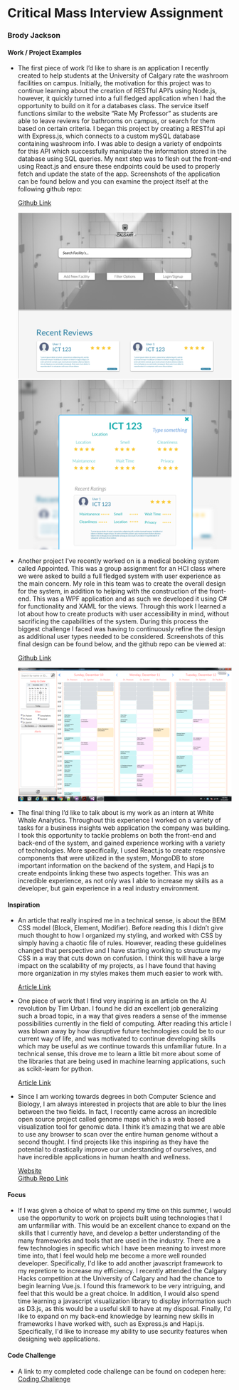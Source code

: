 #  Critical Mass Interview Assignment
### Brody Jackson

#### Work / Project Examples


* The first piece of work I’d like to share is an application I recently created to help students at the University of Calgary rate the washroom facilities on campus. Initially, the motivation for this project was to continue learning about the creation of RESTful API’s using Node.js, however, it quickly turned into a full fledged application when I had the opportunity to build on it for a databases class. The service itself functions similar to the website “Rate My Professor” as students are able to leave reviews for bathrooms on campus, or search for them based on certain criteria. I began this project by creating a RESTful api with Express.js, which connects to a custom mySQL database containing washroom info. I was able to design a variety of endpoints for this API which successfully manipulate the information stored in the database using SQL queries. My next step was to flesh out the front-end using React.js and ensure these endpoints could be used to properly fetch and update the state of the app. Screenshots of the application can be found below and you can examine the project itself at the following github repo:

  [Github Link](https://github.com/BrodyJackson/PeeOrFlee)
  
  ![alt text](Images/screenshot1.png)
  ![alt text](Images/screenshot2.png)
  
* Another project I’ve recently worked on is a medical booking system called Appointed. This was a group assignment for an HCI class where we were asked to build a full fledged system with user experience as the main concern. My role in this team was to create the overall design for the system, in addition to helping with the construction of the front-end. This was a WPF application and as such we developed it using C# for functionality and XAML for the views. Through this work I learned a lot about how to create products with user accessibility in mind, without sacrificing the capabilities of the system. During this process the biggest challenge I faced was having to continuously refine the design as additional user types needed to be considered. Screenshots of this final design can be found below, and the github repo can be viewed at:

  [Github Link](https://github.com/BrodyJackson/Appointed)
 
  ![alt text](Images/Appointed.png)
  
* The final thing I’d like to talk about is my work as an intern at White Whale Analytics. Throughout this experience I worked on a variety of tasks for a business insights web application the company was building. I took this opportunity to tackle problems on both the front-end and back-end of the system, and gained experience working with a variety of technologies. More specifically, I used React.js to create responsive components that were utilized in the system, MongoDB to store important information on the backend of the system, and Hapi.js to create endpoints linking these two aspects together. This was an incredible experience, as not only was I able to increase my skills as a developer, but gain experience in a real industry environment.


#### Inspiration


* An article that really inspired me in a technical sense, is about the BEM CSS model (Block, Element, Modifier). Before reading this I didn’t give much thought to how I organized my styling, and worked with CSS by simply having a chaotic file of rules. However, reading these guidelines changed that perspective and I have starting working to structure my CSS in a way that cuts down on confusion. I think this will have a large impact on the scalability of my projects, as I have found that having more organization in my styles makes them much easier to work with.

  [Article Link](http://getbem.com/introduction/)

* One piece of work that I find very inspiring is an article on the AI revolution by Tim Urban. I found he did an excellent job generalizing such a broad topic, in a way that gives readers a sense of the immense possibilities currently in the field of computing. After reading this article I was blown away by how disruptive future technologies could be to our current way of life, and was motivated to continue developing skills which may be useful as we continue towards this unfamiliar future. In a technical sense, this drove me to learn a little bit more about some of the libraries that are being used in machine learning applications, such as scikit-learn for python. 

  [Article Link](https://waitbutwhy.com/2015/01/artificial-intelligence-revolution-1.html )
 
* Since I am working towards degrees in both Computer Science and Biology, I am always interested in projects that are able to blur the lines between the two fields. In fact, I recently came across an incredible open source project called genome maps which is a web based visualization tool for genomic data. I think it’s amazing that we are able to use any browser to scan over the entire human genome without a second thought. I find projects like this inspiring as they have the potential to drastically improve our understanding of ourselves, and have incredible applications in human health and wellness.

  [Website](http://www.genomemaps.org/)  
  [Github Repo Link](https://github.com/opencb/genome-maps)
  

#### Focus



* If I was given a choice of what to spend my time on this summer, I would use the opportunity to work on projects built using technologies that I am unfarmiliar with. This would be an excellent chance to expand on the skills that I currently have, and develop a better understanding of the many frameworks and tools that are used in the industry. There are a few technologies in specific which I have been meaning to invest more time into, that I feel would help me become a more well rounded developer. Specifically, I'd like to add another javascript framework to my repretiore to increase my efficiency. I recently attended the Calgary Hacks competition at the University of Calgary and had the chance to begin learning Vue.js. I found this framework to be very intriguing, and feel that this would be a great choice. In addition, I would also spend time learning a javascript visualization library to display information such as D3.js, as this would be a useful skill to have at my disposal. Finally, I'd like to expand on my back-end knowledge by learning new skills in frameworks I have worked with, such as Express.js and Hapi.js. Specifically, I'd like to increase my ability to use security features when designing web applications.

#### Code Challenge


* A link to my completed code challenge can be found on codepen here: [Coding Challenge](https://codepen.io/BrodyJackson/pen/rJdLBX) 


